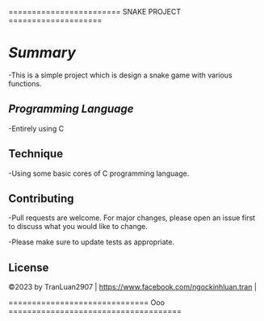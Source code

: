 ======================== SNAKE PROJECT ====================


# ***Summary***

-This is a simple project which is design a snake game with various functions.

## ***Programming Language***

-Entirely using C


## **Technique**

-Using some basic cores of C programming language.


## **Contributing**

-Pull requests are welcome. For major changes, please open an issue first
to discuss what you would like to change.

-Please make sure to update tests as appropriate.

## **License**
©2023 by TranLuan2907 | https://www.facebook.com/ngockinhluan.tran |

============================== Ooo =====================================

